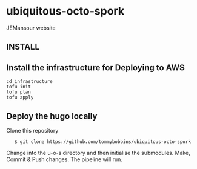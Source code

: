 # ubiquitous-octo-spork
JEMansour website

## INSTALL

## Install the infrastructure for Deploying to AWS

``` 
cd infrastructure
tofu init
tofu plan
tofu apply
```

## Deploy the hugo locally

Clone this repository

``` 
   $ git clone https://github.com/tommybobbins/ubiquitous-octo-spork
```
 
Change into the u-o-s directory and then initialise the submodules. Make, Commit & Push changes. The pipeline will run.
